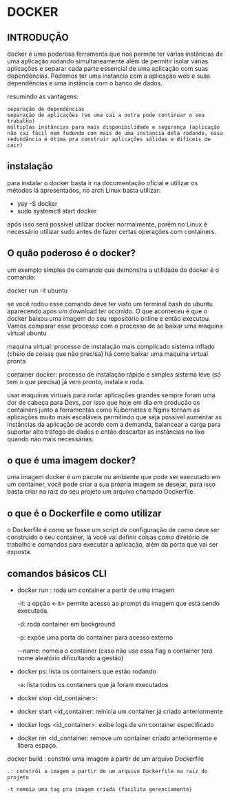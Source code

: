 # DOCKER

## INTRODUÇÃO

docker é uma poderosa ferramenta que nos permite ter várias instâncias de uma aplicação rodando simultaneamente além de permitir isolar várias aplicações e separar cada parte essencial de uma aplicação com suas dependências. Podemos ter uma instancia com a aplicação web e suas dependências e uma instância com o banco de dados. 

resumindo as vantagens:

    separação de dependências
    separação de aplicações (se uma cai a outra pode continuar o seu trabalho)
    múltiplas instâncias para mais disponibilidade e segurança (aplicação não cai fácil nem fudendo com mais de uma instancia dela rodando, essa redundância é ótima pra construir aplicações sólidas e difíceis de cair)

    
## instalação
para instalar o docker basta ir na documentação oficial e utilizar os métodos lá apresentados, no arch Linux basta utilizar:

* yay -S docker
* sudo systemctl start docker

após isso será possível utilizar docker normalmente, porém no Linux é necessário utilizar sudo antes de fazer certas operações com containers.

## O quão poderoso é o docker?

um exemplo simples de comando que demonstra a utilidade do docker é o comando:

docker run -it ubuntu

se você rodou esse comando deve ter visto um terminal bash do ubuntu aparecendo após um download ter ocorrido. O que aconteceu é que o docker baixou uma imagem do seu repositório online e então executou. Vamos comparar esse processo com o processo de se baixar uma maquina virtual ubuntu

maquina virtual:
    processo de instalação mais complicado
    sistema inflado (cheio de coisas que não precisa)
    há como baixar uma maquina virtual pronta

container docker:
    processo de instalação rápido e simples
    sistema leve (só tem o que precisa)
    já vem pronto, instala e roda.

usar maquinas virtuais para rodar aplicações grandes sempre foram uma dor de cabeça para Devs, por isso que hoje em dia em produção os containers junto a ferramentas como Kubernetes e Nginx tornam as aplicações muito mais escaláveis permitindo que seja possível aumentar as instâncias da aplicação de acordo com a demanda, balancear a carga para suportar alto tráfego de dados e então descartar as instâncias no lixo quando não mais necessárias.

## o que é uma imagem docker?

uma imagem docker é um pacote ou ambiente que pode ser executado em um container, você pode criar a sua própria imagem se desejar, para isso basta criar na raiz do seu projeto um arquivo chamado Dockerfile.

## o que é o Dockerfile e como utilizar

o Dockerfile é como se fosse um script de configuração de como deve ser construído o seu container, lá você vai definir coisas como diretório de trabalho e comandos para executar a aplicação, além da porta que vai ser exposta.

## comandos básicos CLI

* docker run <imagem>: 
    roda um container a partir de uma imagem 

    -it: a opção <-it> permite acesso ao prompt da imagem que está sendo executada.

    -d: roda container em background

    -p: expõe uma porta do container para acesso externo

    --name: nomeia o container (caso não use essa flag o container terá nome aleatório dificultando a gestão)


* docker ps:
    lista os containers que estão rodando
 
    -a: lista todos os containers que já foram executados

* docker stop <id_container>:

* docker start <id_container:
    reinicia um container já criado anteriormente

* docker logs <id_container>:
    exibe logs de um container especificado

* docker rm <id_container:
    remove um container criado anteriormente e libera espaço.

docker build <arquivo>:
    constrói uma imagem a partir de um arquivo Dockerfile

    .: constrói a imagem a partir de um arquivo Dockerfile na raiz do projeto
    
    -t nomeia uma tag pra imagem criada (facilita gerenciamento)